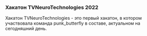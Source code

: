 ### Хакатон TVNeuroTechnologies 2022
Хакатон TVNeuroTechnologies - это первый хакатон, в котором участвовала команда punk_butterfly в составе, актуальном на сегодняшний день.
